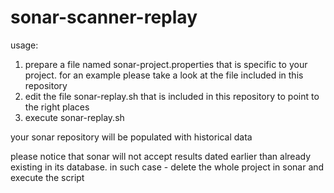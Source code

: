 # sonar-scanner-replay

usage:

1. prepare a file named sonar-project.properties that is specific to your project. for an example please take a look at the file included in this repository
2. edit the file sonar-replay.sh that is included in this repository to point to the right places
3. execute sonar-replay.sh

your sonar repository will be populated with historical data

please notice that sonar will not accept results dated earlier than already existing in its database. in such case - delete the whole project in sonar and execute the script
